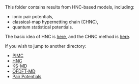 This folder contains results from HNC-based models, including:
* ionic pair potentials,
* classical-map hypernetting chain (CHNC),
* quantum statistical potentials.

The basic idea of HNC is [here](https://en.wikipedia.org/wiki/Hypernetted-chain_equation), and the CHNC method is [here](https://en.wikipedia.org/wiki/Classical-map_hypernetted-chain_method).

If you wish to jump to another directory:
* [PIMC](../PIMC/)
* [HNC](../HNC)
* [KS-MD](../KS-MD/)
* [OFDFT-MD](../OFDFT-MD/)
* [Pair Potentials](../Pair-Potentials/)
